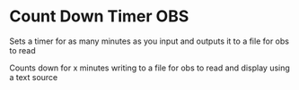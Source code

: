 # Count Down Timer OBS
 Sets a timer for as many minutes as you input and outputs it to a file for obs to read

 Counts down for x minutes writing to a file for obs to read and display using a text source